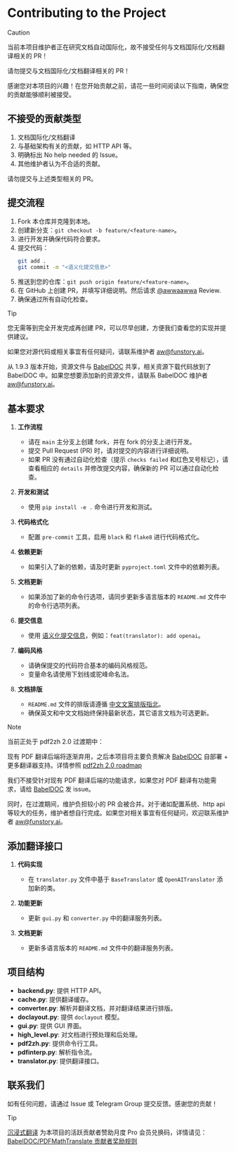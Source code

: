 # Contributing to the Project

> [!CAUTION]
>
> 当前本项目维护者正在研究文档自动国际化，故不接受任何与文档国际化/文档翻译相关的 PR！
>
> 请勿提交与文档国际化/文档翻译相关的 PR！

感谢您对本项目的兴趣！在您开始贡献之前，请花一些时间阅读以下指南，确保您的贡献能够顺利被接受。

## 不接受的贡献类型

1. 文档国际化/文档翻译
2. 与基础架构有关的贡献，如 HTTP API 等。
3. 明确标出 No help needed 的 Issue。
4. 其他维护者认为不合适的贡献。

请勿提交与上述类型相关的 PR。

## 提交流程

1. Fork 本仓库并克隆到本地。
2. 创建新分支：`git checkout -b feature/<feature-name>`。
3. 进行开发并确保代码符合要求。
4. 提交代码：
   ```bash
   git add .
   git commit -m "<语义化提交信息>"
   ```
5. 推送到您的仓库：`git push origin feature/<feature-name>`。
6. 在 GitHub 上创建 PR，并填写详细说明。然后请求 [@awwaawwa](https://github.com/awwaawwa) Review.
7. 确保通过所有自动化检查。

> [!TIP]
>
> 您无需等到完全开发完成再创建 PR，可以尽早创建，方便我们查看您的实现并提供建议。
>
> 如果您对源代码或相关事宜有任何疑问，请联系维护者 aw@funstory.ai。
>
> 从 1.9.3 版本开始，资源文件与 [BabelDOC](https://github.com/funstory-ai/BabelDOC) 共享，相关资源下载代码放到了 BabelDOC 中。如果您想要添加新的资源文件，请联系 BabelDOC 维护者 aw@funstory.ai。

## 基本要求

1. **工作流程**
   - 请在 `main` 主分支上创建 fork，并在 fork 的分支上进行开发。
   - 提交 Pull Request (PR) 时，请对提交的内容进行详细说明。
   - 如果 PR 没有通过自动化检查（提示 `checks failed` 和红色叉号标记），请查看相应的 `details` 并修改提交内容，确保新的 PR 可以通过自动化检查。

2. **开发和测试**
   - 使用 `pip install -e .` 命令进行开发和测试。

3. **代码格式化**
   - 配置 `pre-commit` 工具，启用 `black` 和 `flake8` 进行代码格式化。

4. **依赖更新**
   - 如果引入了新的依赖，请及时更新 `pyproject.toml` 文件中的依赖列表。

5. **文档更新**
   - 如果添加了新的命令行选项，请同步更新多语言版本的 `README.md` 文件中的命令行选项列表。

6. **提交信息**
   - 使用 [语义化提交信息](https://www.conventionalcommits.org/zh-hans/v1.0.0/)，例如：`feat(translator): add openai`。

7. **编码风格**
   - 请确保提交的代码符合基本的编码风格规范。
   - 变量命名请使用下划线或驼峰命名法。

8. **文档排版**
   - `README.md` 文件的排版请遵循 [中文文案排版指北](https://github.com/sparanoid/chinese-copywriting-guidelines)。
   - 确保英文和中文文档始终保持最新状态，其它语言文档为可选更新。

> [!NOTE]
>
> 当前正处于 pdf2zh 2.0 过渡期中：
>
> 现有 PDF 翻译后端将逐渐弃用，之后本项目将主要负责解决 [BabelDOC](https://github.com/funstory-ai/BabelDOC) 自部署 + 更多翻译器支持。详情参照 [pdf2zh 2.0 roadmap](https://github.com/Byaidu/PDFMathTranslate/issues/586)
> 
> 我们不接受针对现有 PDF 翻译后端的功能请求，如果您对 PDF 翻译有功能需求，请给 [BabelDOC](https://github.com/funstory-ai/BabelDOC) 发 issue。
>
> 同时，在过渡期间，维护负担较小的 PR 会被合并。对于诸如配置系统、http api 等较大的任务，维护者想自行完成。如果您对相关事宜有任何疑问，欢迎联系维护者 aw@funstory.ai。

## 添加翻译接口

1. **代码实现**
   - 在 `translator.py` 文件中基于 `BaseTranslator` 或 `OpenAITranslator` 添加新的类。

2. **功能更新**
   - 更新 `gui.py` 和 `converter.py` 中的翻译服务列表。

3. **文档更新**
   - 更新多语言版本的 `README.md` 文件中的翻译服务列表。

## 项目结构

- **backend.py**: 提供 HTTP API。
- **cache.py**: 提供翻译缓存。
- **converter.py**: 解析并翻译文档，并对翻译结果进行排版。
- **doclayout.py**: 提供 `doclayout` 模型。
- **gui.py**: 提供 GUI 界面。
- **high_level.py**: 对文档进行预处理和后处理。
- **pdf2zh.py**: 提供命令行工具。
- **pdfinterp.py**: 解析指令流。
- **translator.py**: 提供翻译接口。

## 联系我们

如有任何问题，请通过 Issue 或 Telegram Group 提交反馈。感谢您的贡献！

> [!TIP]
>
> [沉浸式翻译](https://immersivetranslate.com) 为本项目的活跃贡献者赞助月度 Pro 会员兑换码，详情请见：[BabelDOC/PDFMathTranslate 贡献者奖励规则
](https://funstory-ai.github.io/BabelDOC/CONTRIBUTOR_REWARD/)